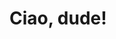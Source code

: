 # Ciao, dude!

<!-- ## Currently

I'm a Fullstack Developer.

## Education

__Ho Chi Minh University of Science__ BSc IT

## Technical skills

* Javascript (incl. Typescript, Reactjs, Vuejs, Nuxtjs)
* HTML and CSS(incl. SASS, Bootstrap, Tailwindcss)
* Nodejs, Expressjs
* Golang
* Git
* Bash
* Linux
* Docker
* AWS
* Firebase
* Database (incl. Mysql, Mongodb..)
* Restful Api, Graphql

## Areas of expertise

* Software development

## Passions

* Trading

## References

Available on request. -->

<!-- ### Footer

Last updated: April 2021 -->
